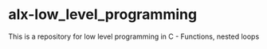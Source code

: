 # alx-low_level_programming
This is a repository for low level programming in C - Functions, nested loops
